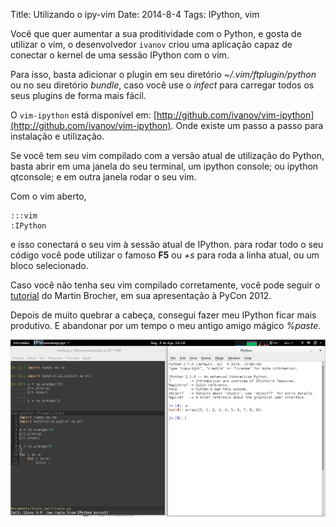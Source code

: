 Title: Utilizando o ipy-vim
Date: 2014-8-4
Tags: IPython, vim

Você que quer aumentar a sua proditividade com o Python, e gosta de utilizar o
vim, o desenvolvedor `ivanov` criou uma aplicação capaz de conectar o kernel de
uma sessão IPython com o vim.

Para isso, basta adicionar o plugin em seu diretório *~/.vim/ftplugin/python* ou
no seu diretório *bundle*, caso você use o *infect* para carregar todos os seus
plugins de forma mais fácil.

O `vim-ipython` está disponível em: [http://github.com/ivanov/vim-ipython](http://github.com/ivanov/vim-ipython). Onde existe um passo a passo para
instalação e utilização.

Se você tem seu vim compilado com a versão atual de utilização do Python, basta
abrir em uma janela do seu terminal, um ipython console; ou ipython qtconsole;
e em outra janela rodar o seu vim.

Com o vim aberto,

    :::vim
    :IPython
    
e isso conectará o seu vim à sessão atual de IPython.
para rodar todo o seu código você pode utilizar o famoso **F5** ou *<Ctrl>+s* para
roda a linha atual, ou um bloco selecionado.

Caso você não tenha seu vim compilado corretamente, você pode seguir o [tutorial](https://github.com/mbrochh/vim-as-a-python-ide)
 do Martin Brocher, em sua apresentação à PyCon 2012.

Depois de muito quebrar a cabeça, consegui fazer meu IPython ficar mais produtivo.
E abandonar por um tempo o meu antigo amigo mágico *%paste*. 

![](images/vim-ipython.png)

